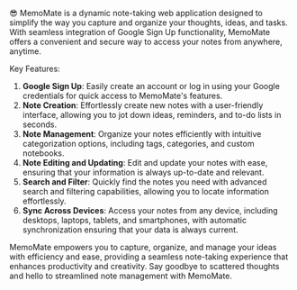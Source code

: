 😎 MemoMate is a dynamic note-taking web application designed to simplify the way you capture and organize your thoughts, ideas, and tasks. With seamless integration of Google Sign Up functionality, MemoMate offers a convenient and secure way to access your notes from anywhere, anytime.

Key Features:
1. **Google Sign Up**: Easily create an account or log in using your Google credentials for quick access to MemoMate's features.
2. **Note Creation**: Effortlessly create new notes with a user-friendly interface, allowing you to jot down ideas, reminders, and to-do lists in seconds.
3. **Note Management**: Organize your notes efficiently with intuitive categorization options, including tags, categories, and custom notebooks.
4. **Note Editing and Updating**: Edit and update your notes with ease, ensuring that your information is always up-to-date and relevant.
5. **Search and Filter**: Quickly find the notes you need with advanced search and filtering capabilities, allowing you to locate information effortlessly.
6. **Sync Across Devices**: Access your notes from any device, including desktops, laptops, tablets, and smartphones, with automatic synchronization ensuring that your data is always current.

MemoMate empowers you to capture, organize, and manage your ideas with efficiency and ease, providing a seamless note-taking experience that enhances productivity and creativity. Say goodbye to scattered thoughts and hello to streamlined note management with MemoMate.
